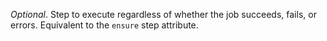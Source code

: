 *Optional*. Step to execute regardless of whether the job succeeds, fails, or errors. Equivalent to the `ensure` step attribute.
